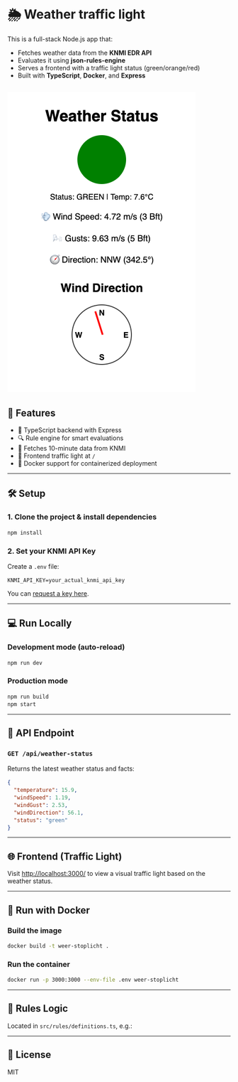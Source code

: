 # 🌦 Weather traffic light

This is a full-stack Node.js app that:

- Fetches weather data from the **KNMI EDR API**
- Evaluates it using **json-rules-engine**
- Serves a frontend with a traffic light status (green/orange/red)
- Built with **TypeScript**, **Docker**, and **Express**


![alt text](image.png)
---

## 🚀 Features

- 🔧 TypeScript backend with Express
- 🔍 Rule engine for smart evaluations
- 🔗 Fetches 10-minute data from KNMI
- 🚦 Frontend traffic light at `/`
- 🐳 Docker support for containerized deployment

---

## 🛠 Setup

### 1. Clone the project & install dependencies

```bash
npm install
```

### 2. Set your KNMI API Key

Create a `.env` file:

```
KNMI_API_KEY=your_actual_knmi_api_key
```

You can [request a key here](https://developer.dataplatform.knmi.nl/).

---

## 💻 Run Locally

### Development mode (auto-reload)

```bash
npm run dev
```

### Production mode

```bash
npm run build
npm start
```

---

## 🔌 API Endpoint

### `GET /api/weather-status`

Returns the latest weather status and facts:

```json
{
  "temperature": 15.9,
  "windSpeed": 1.19,
  "windGust": 2.53,
  "windDirection": 56.1,
  "status": "green"
}
```

---

## 🌐 Frontend (Traffic Light)

Visit [http://localhost:3000/](http://localhost:3000/) to view a visual traffic light based on the weather status.

---

## 🐳 Run with Docker

### Build the image

```bash
docker build -t weer-stoplicht .
```

### Run the container

```bash
docker run -p 3000:3000 --env-file .env weer-stoplicht
```

---

## 🧠 Rules Logic

Located in `src/rules/definitions.ts`, e.g.:

---

## 📝 License

MIT
